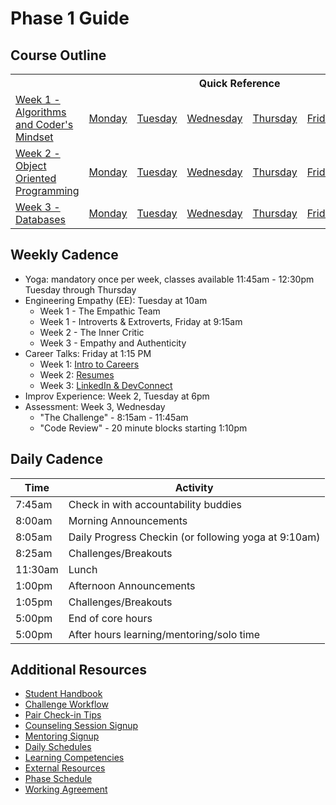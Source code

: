 # Phase 1 Guide

## Course Outline

<table>
  <tr>
    <th></th>
    <th colspan="6">Quick Reference</th>
  </tr>

  <tr>
    <td><a href="./week-1/">Week 1 - Algorithms and Coder's Mindset</a></td>
    <td><a href="./week-1#monday">Monday</a></a></td>
    <td><a href="./week-1#tuesday">Tuesday</a></td>
    <td><a href="./week-1#wednesday">Wednesday</a></td>
    <td><a href="./week-1#thursday">Thursday</a></td>
    <td><a href="./week-1#friday">Friday</a></td>
    <td><a href="./week-1#weekend">Weekend</a></td>
  </tr>

  <tr>
    <td><a href="./week-2">Week 2 - Object Oriented Programming</a></td>
    <td><a href="./week-2#monday">Monday</a></a></td>
    <td><a href="./week-2#tuesday">Tuesday</a></td>
    <td><a href="./week-2#wednesday">Wednesday</a></td>
    <td><a href="./week-2#thursday">Thursday</a></td>
    <td><a href="./week-2#friday">Friday</a></td>
    <td><a href="./week-2#weekend">Weekend</a></td>
  </tr>

  <tr>
    <td><a href="./week-3">Week 3 - Databases</a></td>
    <td><a href="./week-3#monday">Monday</a></a></td>
    <td><a href="./week-3#tuesday">Tuesday</a></td>
    <td><a href="./week-3#wednesday">Wednesday</a></td>
    <td><a href="./week-3#thursday">Thursday</a></td>
    <td><a href="./week-3#friday">Friday</a></td>
    <td><a href="./week-3#weekend">Weekend</a></td>
  </tr>
</table>

## Weekly Cadence

- Yoga: mandatory once per week, classes available 11:45am - 12:30pm Tuesday through Thursday
- Engineering Empathy (EE): Tuesday at 10am
  - Week 1 - The Empathic Team
  - Week 1 - Introverts & Extroverts, Friday at 9:15am
  - Week 2 - The Inner Critic
  - Week 3 - Empathy and Authenticity
- Career Talks: Friday at 1:15 PM
  - Week 1: [Intro to Careers](../../../chi-career-phase-guide#session1)
  - Week 2: [Resumes](../../../chi-career-phase-guide#session2)
  - Week 3: [LinkedIn & DevConnect](../../../chi-career-phase-guide#session3)
- Improv Experience: Week 2, Tuesday at 6pm
- Assessment: Week 3, Wednesday
  - "The Challenge" - 8:15am - 11:45am
  - "Code Review" - 20 minute blocks starting 1:10pm

## Daily Cadence

Time    | Activity
---     | ---
7:45am  | Check in with accountability buddies
8:00am  | Morning Announcements
8:05am  | Daily Progress Checkin (or following yoga at 9:10am)
8:25am  | Challenges/Breakouts
11:30am | Lunch
1:00pm  | Afternoon Announcements
1:05pm  | Challenges/Breakouts
5:00pm  | End of core hours
5:00pm  | After hours learning/mentoring/solo time

## Additional Resources
- [Student Handbook](../../../student-handbook)
- [Challenge Workflow](resources/how_to_work_a_challenge.md)
- [Pair Check-in Tips](resources/pair_checkin_tips.md)
- [Counseling Session Signup](resources/counseling_instructions.md)
- [Mentoring Signup](http://mentoring.devbootcamp.com/)
- [Daily Schedules](resources/daily_schedules.md)
- [Learning Competencies](resources/competencies.md)
- [External Resources](resources/resources.md)
- [Phase Schedule](resources/schedule.md)
- [Working Agreement](resources/working-agreement.md)
